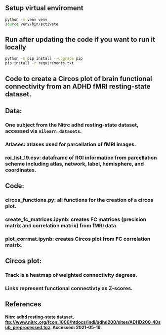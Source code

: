 ## Setup virtual enviroment
```bash
python -m venv venv
source venv/bin/activate
```

## Run after updating the code if you want to run it locally
```bash
python -m pip install --upgrade pip
pip install -r requirements.txt
```

## Code to create a Circos plot of brain functional connectivity from an ADHD fMRI resting-state dataset.

## Data: 
### One subject from the Nitrc adhd resting-state dataset, accessed via `nilearn.datasets`.
### Atlases: atlases used for parcellation of fMRI images.
### roi_list_19.csv: dataframe of ROI information from parcellation scheme including atlas, network, label, hemisphere, and coordinates. 

## Code:
### circos_functions.py: all functions for the creation of a circos plot.
### create_fc_matrices.ipynb: creates FC matrices (precision matrix and correlation matrix) from fMRI data.
### plot_corrmat.ipynb: creates Circos plot from FC correlation matrix.

## Circos plot:
### Track is a heatmap of weighted connectivity degrees.
### Links represent functional connectivty as Z-scores.


## References
#### Nitrc adhd resting-state dataset. ftp://www.nitrc.org/fcon_1000/htdocs/indi/adhd200/sites/ADHD200_40sub_preprocessed.tgz. Accessed: 2021-05-19.